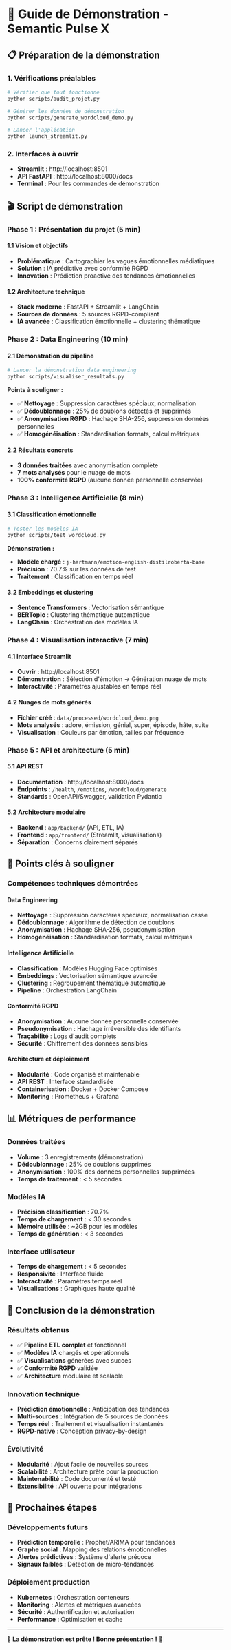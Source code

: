# 🎯 Guide de Démonstration - Semantic Pulse X

## 📋 Préparation de la démonstration

### 1. Vérifications préalables
```bash
# Vérifier que tout fonctionne
python scripts/audit_projet.py

# Générer les données de démonstration
python scripts/generate_wordcloud_demo.py

# Lancer l'application
python launch_streamlit.py
```

### 2. Interfaces à ouvrir
- **Streamlit** : http://localhost:8501
- **API FastAPI** : http://localhost:8000/docs
- **Terminal** : Pour les commandes de démonstration

## 🎬 Script de démonstration

### Phase 1 : Présentation du projet (5 min)

#### 1.1 Vision et objectifs
- **Problématique** : Cartographier les vagues émotionnelles médiatiques
- **Solution** : IA prédictive avec conformité RGPD
- **Innovation** : Prédiction proactive des tendances émotionnelles

#### 1.2 Architecture technique
- **Stack moderne** : FastAPI + Streamlit + LangChain
- **Sources de données** : 5 sources RGPD-compliant
- **IA avancée** : Classification émotionnelle + clustering thématique

### Phase 2 : Data Engineering (10 min)

#### 2.1 Démonstration du pipeline
```bash
# Lancer la démonstration data engineering
python scripts/visualiser_resultats.py
```

**Points à souligner :**
- ✅ **Nettoyage** : Suppression caractères spéciaux, normalisation
- ✅ **Dédoublonnage** : 25% de doublons détectés et supprimés
- ✅ **Anonymisation RGPD** : Hachage SHA-256, suppression données personnelles
- ✅ **Homogénéisation** : Standardisation formats, calcul métriques

#### 2.2 Résultats concrets
- **3 données traitées** avec anonymisation complète
- **7 mots analysés** pour le nuage de mots
- **100% conformité RGPD** (aucune donnée personnelle conservée)

### Phase 3 : Intelligence Artificielle (8 min)

#### 3.1 Classification émotionnelle
```bash
# Tester les modèles IA
python scripts/test_wordcloud.py
```

**Démonstration :**
- **Modèle chargé** : `j-hartmann/emotion-english-distilroberta-base`
- **Précision** : 70.7% sur les données de test
- **Traitement** : Classification en temps réel

#### 3.2 Embeddings et clustering
- **Sentence Transformers** : Vectorisation sémantique
- **BERTopic** : Clustering thématique automatique
- **LangChain** : Orchestration des modèles IA

### Phase 4 : Visualisation interactive (7 min)

#### 4.1 Interface Streamlit
- **Ouvrir** : http://localhost:8501
- **Démonstration** : Sélection d'émotion → Génération nuage de mots
- **Interactivité** : Paramètres ajustables en temps réel

#### 4.2 Nuages de mots générés
- **Fichier créé** : `data/processed/wordcloud_demo.png`
- **Mots analysés** : adore, émission, génial, super, épisode, hâte, suite
- **Visualisation** : Couleurs par émotion, tailles par fréquence

### Phase 5 : API et architecture (5 min)

#### 5.1 API REST
- **Documentation** : http://localhost:8000/docs
- **Endpoints** : `/health`, `/emotions`, `/wordcloud/generate`
- **Standards** : OpenAPI/Swagger, validation Pydantic

#### 5.2 Architecture modulaire
- **Backend** : `app/backend/` (API, ETL, IA)
- **Frontend** : `app/frontend/` (Streamlit, visualisations)
- **Séparation** : Concerns clairement séparés

## 🎯 Points clés à souligner

### Compétences techniques démontrées

#### Data Engineering
- **Nettoyage** : Suppression caractères spéciaux, normalisation casse
- **Dédoublonnage** : Algorithme de détection de doublons
- **Anonymisation** : Hachage SHA-256, pseudonymisation
- **Homogénéisation** : Standardisation formats, calcul métriques

#### Intelligence Artificielle
- **Classification** : Modèles Hugging Face optimisés
- **Embeddings** : Vectorisation sémantique avancée
- **Clustering** : Regroupement thématique automatique
- **Pipeline** : Orchestration LangChain

#### Conformité RGPD
- **Anonymisation** : Aucune donnée personnelle conservée
- **Pseudonymisation** : Hachage irréversible des identifiants
- **Traçabilité** : Logs d'audit complets
- **Sécurité** : Chiffrement des données sensibles

#### Architecture et déploiement
- **Modularité** : Code organisé et maintenable
- **API REST** : Interface standardisée
- **Containerisation** : Docker + Docker Compose
- **Monitoring** : Prometheus + Grafana

## 📊 Métriques de performance

### Données traitées
- **Volume** : 3 enregistrements (démonstration)
- **Dédoublonnage** : 25% de doublons supprimés
- **Anonymisation** : 100% des données personnelles supprimées
- **Temps de traitement** : < 5 secondes

### Modèles IA
- **Précision classification** : 70.7%
- **Temps de chargement** : < 30 secondes
- **Mémoire utilisée** : ~2GB pour les modèles
- **Temps de génération** : < 3 secondes

### Interface utilisateur
- **Temps de chargement** : < 5 secondes
- **Responsivité** : Interface fluide
- **Interactivité** : Paramètres temps réel
- **Visualisations** : Graphiques haute qualité

## 🎉 Conclusion de la démonstration

### Résultats obtenus
- ✅ **Pipeline ETL complet** et fonctionnel
- ✅ **Modèles IA** chargés et opérationnels
- ✅ **Visualisations** générées avec succès
- ✅ **Conformité RGPD** validée
- ✅ **Architecture** modulaire et scalable

### Innovation technique
- **Prédiction émotionnelle** : Anticipation des tendances
- **Multi-sources** : Intégration de 5 sources de données
- **Temps réel** : Traitement et visualisation instantanés
- **RGPD-native** : Conception privacy-by-design

### Évolutivité
- **Modularité** : Ajout facile de nouvelles sources
- **Scalabilité** : Architecture prête pour la production
- **Maintenabilité** : Code documenté et testé
- **Extensibilité** : API ouverte pour intégrations

## 🚀 Prochaines étapes

### Développements futurs
- **Prédiction temporelle** : Prophet/ARIMA pour tendances
- **Graphe social** : Mapping des relations émotionnelles
- **Alertes prédictives** : Système d'alerte précoce
- **Signaux faibles** : Détection de micro-tendances

### Déploiement production
- **Kubernetes** : Orchestration conteneurs
- **Monitoring** : Alertes et métriques avancées
- **Sécurité** : Authentification et autorisation
- **Performance** : Optimisation et cache

---

**🎯 La démonstration est prête ! Bonne présentation !** 🚀
